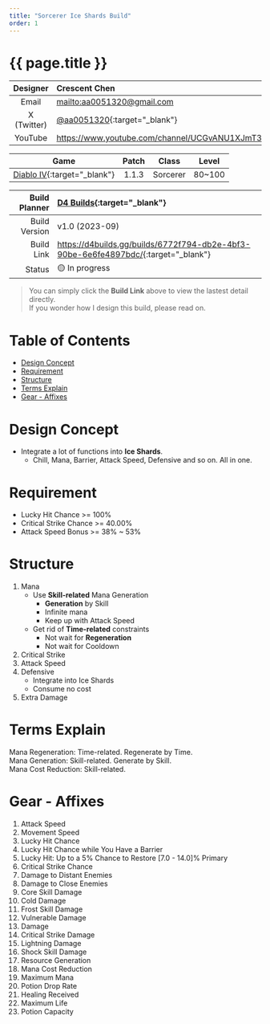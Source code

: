 ```yaml
---
title: "Sorcerer Ice Shards Build"
order: 1
---
```


# {{ page.title }} <!-- omit from toc -->

|  Designer   | Crescent Chen                                                                |
| :---------: | :--------------------------------------------------------------------------- |
|    Email    | <mailto:aa0051320@gmail.com>                                                 |
| X (Twitter) | [@aa0051320](https://twitter.com/aa0051320){:target="_blank"}                |
|   YouTube   | <https://www.youtube.com/channel/UCGvANU1XJmT3FVQBt8Ixbog>{:target="_blank"} |

|                             Game                             | Patch |  Class   | Level  |
| :----------------------------------------------------------: | :---: | :------: | :----: |
| [Diablo IV](https://diablo4.blizzard.com/){:target="_blank"} | 1.1.3 | Sorcerer | 80~100 |

| Build Planner | [D4 Builds](https://d4builds.gg/){:target="_blank"}                                  |
| ------------: | :----------------------------------------------------------------------------------- |
| Build Version | v1.0 (2023-09)                                                                       |
|    Build Link | <https://d4builds.gg/builds/6772f794-db2e-4bf3-90be-6e6fe4897bdc/>{:target="_blank"} |
|        Status | 🟡 In progress                                                                        |

> You can simply click the **Build Link** above to view the lastest detail directly.  
> If you wonder how I design this build, please read on.

# Table of Contents <!-- omit from toc -->
- [Design Concept](#design-concept)
- [Requirement](#requirement)
- [Structure](#structure)
- [Terms Explain](#terms-explain)
- [Gear - Affixes](#gear---affixes)

# Design Concept
- Integrate a lot of functions into **Ice Shards**.
  - Chill, Mana, Barrier, Attack Speed, Defensive and so on. All in one.

# Requirement
- Lucky Hit Chance >= 100%
- Critical Strike Chance >= 40.00%
- Attack Speed Bonus >= 38% ~ 53%

# Structure
  1. Mana
     - Use **Skill-related** Mana Generation
       - **Generation** by Skill
       - Infinite mana
       - Keep up with Attack Speed
     - Get rid of **Time-related** constraints
       - Not wait for **Regeneration**
       - Not wait for Cooldown
  2. Critical Strike
  3. Attack Speed
  4. Defensive
     - Integrate into Ice Shards
     - Consume no cost
  5. Extra Damage

# Terms Explain
Mana Regeneration: Time-related. Regenerate by Time.  
Mana Generation: Skill-related. Generate by Skill.  
Mana Cost Reduction: Skill-related.

# Gear - Affixes
1. Attack Speed
2. Movement Speed
3. Lucky Hit Chance
4. Lucky Hit Chance while You Have a Barrier
5. Lucky Hit: Up to a 5% Chance to Restore [7.0 - 14.0]% Primary
6. Critical Strike Chance
7. Damage to Distant Enemies
8. Damage to Close Enemies
9. Core Skill Damage
10. Cold Damage
11. Frost Skill Damage
12. Vulnerable Damage
13. Damage
14. Critical Strike Damage
15. Lightning Damage
16. Shock Skill Damage
17. Resource Generation
18. Mana Cost Reduction
19. Maximum Mana
20. Potion Drop Rate
21. Healing Received
22. Maximum Life
23. Potion Capacity
